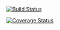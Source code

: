 [![Build Status](https://travis-ci.org/davidberth/cs107test.svg?branch=master)](https://travis-ci.com/davidberth/cs107test.svg?branch=master)

[![Coverage Status](https://codecov.io/gh/davidberth/cs107test/branch/master/graph/badge.svg)](https://codecov.io/gh/davidberth/cs107test)